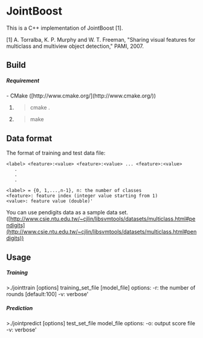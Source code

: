 JointBoost
==================

This is a C++ implementation of JointBoost [1].

[1] A. Torralba, K. P. Murphy and W. T. Freeman, "Sharing visual features for multiclass and multiview object detection," PAMI, 2007.

Build
------------------

<h5>Requirement</h5>  
- CMake ([http://www.cmake.org/](http://www.cmake.org/))

1) >cmake .  
2) >make

Data format
------------------

The format of training and test data file:

    <label> <feature>:<value> <feature>:<value> ... <feature>:<value>  
       .  
       .  
       .  

    <label> = {0, 1,...,n-1}, n: the number of classes  
    <feature>: feature index (integer value starting from 1)  
    <value>: feature value (double)'

You can use pendigits data as a sample data set.
([http://www.csie.ntu.edu.tw/~cjlin/libsvmtools/datasets/multiclass.html#pendigits](http://www.csie.ntu.edu.tw/~cjlin/libsvmtools/datasets/multiclass.html#pendigits))

Usage
------------------

<h5>Training</h5>  
    >./jointtrain [options] training_set_file [model_file]  
    options:  
      -r: the number of rounds [default:100]  
      -v: verbose'

<h5>Prediction</h5>  
    >./jointpredict [options] test_set_file model_file  
     options:  
       -o: output score file  
       -v: verbose'
